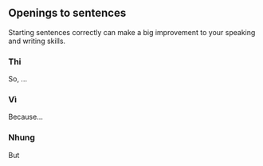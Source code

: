 ## Openings to sentences

Starting sentences correctly can make a big improvement to your speaking and writing skills.


### Thi

So, ...

### Vì

Because...

### Nhung

But



